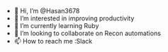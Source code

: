 - 👋 Hi, I’m @Hasan3678
- 👀 I’m interested in improving productivity
- 🌱 I’m currently learning Ruby
- 💞️ I’m looking to collaborate on Recon automations
- 📫 How to reach me :Slack

